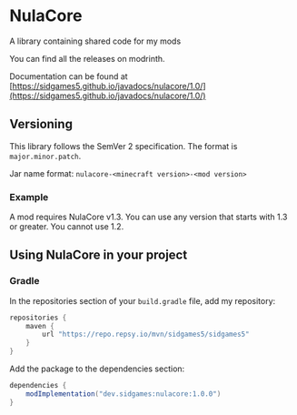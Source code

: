 # NulaCore

A library containing shared code for my mods

You can find all the releases on modrinth.

Documentation can be found at [https://sidgames5.github.io/javadocs/nulacore/1.0/](https://sidgames5.github.io/javadocs/nulacore/1.0/)

## Versioning

This library follows the SemVer 2 specification. The format is `major.minor.patch`.

Jar name format: `nulacore-<minecraft version>-<mod version>`

### Example

A mod requires NulaCore v1.3. You can use any version that starts with 1.3 or greater. You cannot use 1.2.

## Using NulaCore in your project

### Gradle

In the repositories section of your `build.gradle` file, add my repository:
```groovy
repositories {
    maven {
        url "https://repo.repsy.io/mvn/sidgames5/sidgames5"
    }
}
```

Add the package to the dependencies section:
```groovy
dependencies {
    modImplementation("dev.sidgames:nulacore:1.0.0")
}
```
